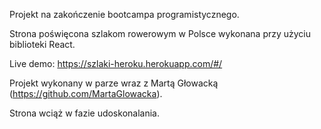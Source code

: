 Projekt na zakończenie bootcampa programistycznego.

Strona poświęcona szlakom rowerowym w Polsce wykonana przy użyciu biblioteki React.

Live demo: https://szlaki-heroku.herokuapp.com/#/

Projekt wykonany w parze wraz z Martą Głowacką (https://github.com/MartaGlowacka).

Strona wciąż w fazie udoskonalania.
